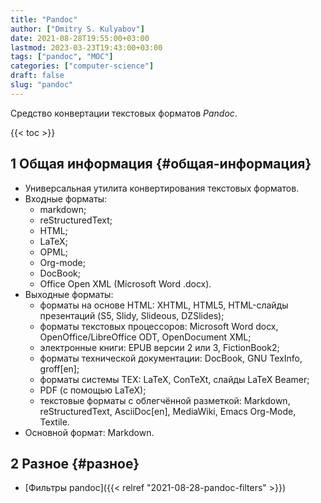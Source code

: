 ```yaml
---
title: "Pandoc"
author: ["Dmitry S. Kulyabov"]
date: 2021-08-28T19:55:00+03:00
lastmod: 2023-03-23T19:43:00+03:00
tags: ["pandoc", "MOC"]
categories: ["computer-science"]
draft: false
slug: "pandoc"
---
```


Средство конвертации текстовых форматов _Pandoc_.

<!--more-->

{{< toc >}}


## <span class="section-num">1</span> Общая информация {#общая-информация}

-   Универсальная утилита конвертирования текстовых форматов.
-   Входные форматы:
    -   markdown;
    -   reStructuredText;
    -   HTML;
    -   LaTeX;
    -   OPML;
    -   Org-mode;
    -   DocBook;
    -   Office Open XML (Microsoft Word .docx).
-   Выходные форматы:
    -   форматы на основе HTML: XHTML, HTML5, HTML-слайды презентаций (S5, Slidy, Slideous, DZSlides);
    -   форматы текстовых процессоров: Microsoft Word docx, OpenOffice/LibreOffice ODT, OpenDocument XML;
    -   электронные книги: EPUB версии 2 или 3, FictionBook2;
    -   форматы технической документации: DocBook, GNU TexInfo, groff[en];
    -   форматы системы ΤΕΧ: LaTeX, ConTeXt, слайды LaTeX Beamer;
    -   PDF (с помощью LaTeX);
    -   текстовые форматы с облегчённой разметкой: Markdown, reStructuredText, AsciiDoc[en], MediaWiki, Emacs Org-Mode, Textile.
-   Основной формат: Markdown.


## <span class="section-num">2</span> Разное {#разное}

-   [Фильтры pandoc]({{< relref "2021-08-28-pandoc-filters" >}})
